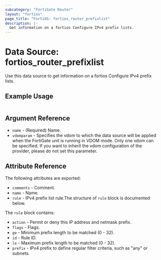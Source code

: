 ```yaml
---
subcategory: "FortiGate Router"
layout: "fortios"
page_title: "FortiOS: fortios_router_prefixlist"
description: |-
  Get information on a fortios Configure IPv4 prefix lists.
---
```


# Data Source: fortios_router_prefixlist
Use this data source to get information on a fortios Configure IPv4 prefix lists.


## Example Usage

```hcl

```

## Argument Reference

* `name` - (Required) Name.
* `vdomparam` - Specifies the vdom to which the data source will be applied when the FortiGate unit is running in VDOM mode. Only one vdom can be specified. If you want to inherit the vdom configuration of the provider, please do not set this parameter.

## Attribute Reference

The following attributes are exported:

* `comments` - Comment.
* `name` - Name.
* `rule` - IPv4 prefix list rule.The structure of `rule` block is documented below.

The `rule` block contains:

* `action` - Permit or deny this IP address and netmask prefix.
* `flags` - Flags.
* `ge` - Minimum prefix length to be matched (0 - 32).
* `id` - Rule ID.
* `le` - Maximum prefix length to be matched (0 - 32).
* `prefix` - IPv4 prefix to define regular filter criteria, such as "any" or subnets.
